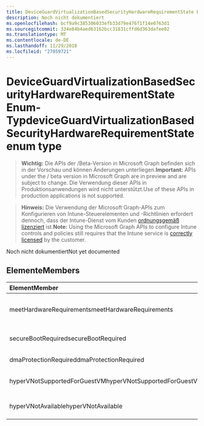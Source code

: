 ```yaml
---
title: DeviceGuardVirtualizationBasedSecurityHardwareRequirementState Enum-Typ
description: Noch nicht dokumentiert
ms.openlocfilehash: bcf9a9c385306033efb33d79e476f1f14e0763d1
ms.sourcegitcommit: 334e84b4aed63162bcc31831cffd6d363dafee02
ms.translationtype: MT
ms.contentlocale: de-DE
ms.lasthandoff: 11/29/2018
ms.locfileid: "27059721"
---
```

# <a name="deviceguardvirtualizationbasedsecurityhardwarerequirementstate-enum-type"></a><span data-ttu-id="068b3-103">DeviceGuardVirtualizationBasedSecurityHardwareRequirementState Enum-Typ</span><span class="sxs-lookup"><span data-stu-id="068b3-103">deviceGuardVirtualizationBasedSecurityHardwareRequirementState enum type</span></span>

> <span data-ttu-id="068b3-104">**Wichtig:** Die APIs der /Beta-Version in Microsoft Graph befinden sich in der Vorschau und können Änderungen unterliegen.</span><span class="sxs-lookup"><span data-stu-id="068b3-104">**Important:** APIs under the / beta version in Microsoft Graph are in preview and are subject to change.</span></span> <span data-ttu-id="068b3-105">Die Verwendung dieser APIs in Produktionsanwendungen wird nicht unterstützt.</span><span class="sxs-lookup"><span data-stu-id="068b3-105">Use of these APIs in production applications is not supported.</span></span>

> <span data-ttu-id="068b3-106">**Hinweis:** Die Verwendung der Microsoft Graph-APIs zum Konfigurieren von Intune-Steuerelementen und -Richtlinien erfordert dennoch, dass der Intune-Dienst vom Kunden [ordnungsgemäß lizenziert](https://go.microsoft.com/fwlink/?linkid=839381) ist.</span><span class="sxs-lookup"><span data-stu-id="068b3-106">**Note:** Using the Microsoft Graph APIs to configure Intune controls and policies still requires that the Intune service is [correctly licensed](https://go.microsoft.com/fwlink/?linkid=839381) by the customer.</span></span>

<span data-ttu-id="068b3-107">Noch nicht dokumentiert</span><span class="sxs-lookup"><span data-stu-id="068b3-107">Not yet documented</span></span>
## <a name="members"></a><span data-ttu-id="068b3-108">Elemente</span><span class="sxs-lookup"><span data-stu-id="068b3-108">Members</span></span>
|<span data-ttu-id="068b3-109">Element</span><span class="sxs-lookup"><span data-stu-id="068b3-109">Member</span></span>|<span data-ttu-id="068b3-110">Wert</span><span class="sxs-lookup"><span data-stu-id="068b3-110">Value</span></span>|<span data-ttu-id="068b3-111">Beschreibung</span><span class="sxs-lookup"><span data-stu-id="068b3-111">Description</span></span>|
|:---|:---|:---|
|<span data-ttu-id="068b3-112">meetHardwareRequirements</span><span class="sxs-lookup"><span data-stu-id="068b3-112">meetHardwareRequirements</span></span>|<span data-ttu-id="068b3-113">0</span><span class="sxs-lookup"><span data-stu-id="068b3-113">0</span></span>|<span data-ttu-id="068b3-114">System erfüllt die Hardwarekonfiguration</span><span class="sxs-lookup"><span data-stu-id="068b3-114">System meets hardware configuration requirements</span></span>|
|<span data-ttu-id="068b3-115">secureBootRequired</span><span class="sxs-lookup"><span data-stu-id="068b3-115">secureBootRequired</span></span>|<span data-ttu-id="068b3-116">1</span><span class="sxs-lookup"><span data-stu-id="068b3-116">1</span></span>|<span data-ttu-id="068b3-117">Sichere Boot erforderlich</span><span class="sxs-lookup"><span data-stu-id="068b3-117">Secure boot required</span></span>|
|<span data-ttu-id="068b3-118">dmaProtectionRequired</span><span class="sxs-lookup"><span data-stu-id="068b3-118">dmaProtectionRequired</span></span>|<span data-ttu-id="068b3-119">2</span><span class="sxs-lookup"><span data-stu-id="068b3-119">2</span></span>|<span data-ttu-id="068b3-120">DMA Schutz erforderlich</span><span class="sxs-lookup"><span data-stu-id="068b3-120">DMA protection required</span></span>|
|<span data-ttu-id="068b3-121">hyperVNotSupportedForGuestVM</span><span class="sxs-lookup"><span data-stu-id="068b3-121">hyperVNotSupportedForGuestVM</span></span>|<span data-ttu-id="068b3-122">4</span><span class="sxs-lookup"><span data-stu-id="068b3-122">4</span></span>|<span data-ttu-id="068b3-123">Hyper-v für Gast VM nicht unterstützt.</span><span class="sxs-lookup"><span data-stu-id="068b3-123">HyperV not supported for Guest VM</span></span>|
|<span data-ttu-id="068b3-124">hyperVNotAvailable</span><span class="sxs-lookup"><span data-stu-id="068b3-124">hyperVNotAvailable</span></span>|<span data-ttu-id="068b3-125">8</span><span class="sxs-lookup"><span data-stu-id="068b3-125">8</span></span>|<span data-ttu-id="068b3-126">Hyper-v-Feature ist nicht verfügbar</span><span class="sxs-lookup"><span data-stu-id="068b3-126">HyperV feature is not available</span></span>|





